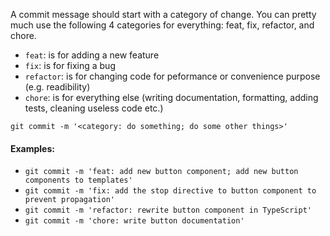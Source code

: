 A commit message should start with a category of change. You can pretty much use the following 4 categories for everything: feat, fix, refactor, and chore.

- `feat`: is for adding a new feature
- `fix`: is for fixing a bug
- `refactor`: is for changing code for peformance or convenience purpose (e.g. readibility)
- `chore`: is for everything else (writing documentation, formatting, adding tests, cleaning useless code etc.)

`git commit -m '<category: do something; do some other things>'`

#### Examples:

- `git commit -m 'feat: add new button component; add new button components to templates'`
- `git commit -m 'fix: add the stop directive to button component to prevent propagation'`
- `git commit -m 'refactor: rewrite button component in TypeScript'`
- `git commit -m 'chore: write button documentation'`
